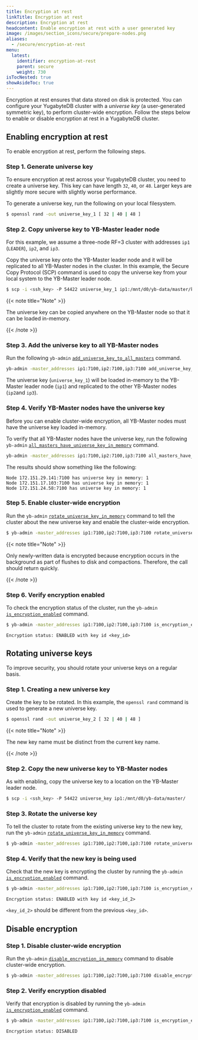 ```yaml
---
title: Encryption at rest
linkTitle: Encryption at rest
description: Encryption at rest
headcontent: Enable encryption at rest with a user generated key
image: /images/section_icons/secure/prepare-nodes.png
aliases:
  - /secure/encryption-at-rest
menu:
  latest:
    identifier: encryption-at-rest
    parent: secure
    weight: 730
isTocNested: true
showAsideToc: true
---
```


Encryption at rest ensures that data stored on disk is protected. You can configure your YugabyteDB cluster with a *universe key* (a user-generated symmetric key), to perform cluster-wide encryption. Follow the steps below to enable or disable encryption at rest in a YugabyteDB cluster.


## Enabling encryption at rest

To enable encryption at rest, perform the following steps.

### Step 1. Generate universe key

To ensure encryption at rest across your YugabyteDB cluster, you need to create a universe key. This key can have length `32`, `40`, or `48`. Larger keys are slightly more secure with slightly worse performance. 

To generate a universe key, run the following on your local filesystem.

```sh
$ openssl rand -out universe_key_1 [ 32 | 40 | 48 ]

```

### Step 2. Copy universe key to YB-Master leader node

For this example, we assume a three-node RF=3 cluster with addresses `ip1` (`LEADER`), `ip2`, and `ip3`.

Copy the universe key onto the YB-Master leader node and it will be replicated to all YB-Master nodes in the cluster. In this example, the Secure Copy Protocol (SCP) command is used to copy the universe key from your local system to the YB-Master leader node.

```sh
$ scp -i <ssh_key> -P 54422 universe_key_1 ip1:/mnt/d0/yb-data/master/keys
```

{{< note title="Note" >}}

The universe key can be copied anywhere on the YB-Master node so that it can be loaded in-memory.

{{< /note >}}

### Step 3. Add the universe key to all YB-Master nodes

Run the following `yb-admin` [`add_universe_key_to_all_masters`](../../admin/yb-admin/#add-universe-key-to-all-masters) command.

```sh
yb-admin -master_addresses ip1:7100,ip2:7100,ip3:7100 add_universe_key_to_all_masters universe_key_1 /mnt/d0/yb-data/master/keys
```

The universe key (`universe_key_1`) will be loaded in-memory to the YB-Master leader node (`ip1`) and replicated to the other YB-Master nodes (`ip2`and `ip3`).

### Step 4. Verify YB-Master nodes have the universe key

Before you can enable cluster-wide encryption, all YB-Master nodes must have the universe key loaded in-memory. 

To verify that all YB-Master nodes have the universe key, run the following `yb-admin` [`all_masters_have_universe_key_in_memory`](../../admin/yb-admin/#all-masters-have-universe-key-in-memory) command.

```sh
yb-admin -master_addresses ip1:7100,ip2:7100,ip3:7100 all_masters_have_universe_key_in_memory universe_key_1
```

The results should show something like the following:

```
Node 172.151.29.141:7100 has universe key in memory: 1
Node 172.151.17.103:7100 has universe key in memory: 1
Node 172.151.24.58:7100 has universe key in memory: 1
```

### Step 5. Enable cluster-wide encryption

Run the `yb-admin` [`rotate_universe_key_in_memory`](../../admin/yb-admin/#rotate-universe-key-in-memory) command to tell the cluster about the new universe key and enable the cluster-wide encryption.

```sh
$ yb-admin -master_addresses ip1:7100,ip2:7100,ip3:7100 rotate_universe_key_in_memory universe_key_1
```

{{< note title="Note" >}}

Only newly-written data is encrypted because encryption occurs in the background as part of flushes to disk and compactions. Therefore, the call should return quickly.

{{< /note >}}

### Step 6. Verify encryption enabled

To check the encryption status of the cluster, run the `yb-admin` [`is_encryption_enabled`](../../admin/yb-admin/#is-encryption-enabled) command.

```sh
$ yb-admin -master_addresses ip1:7100,ip2:7100,ip3:7100 is_encryption_enabled
```

```
Encryption status: ENABLED with key id <key_id>
```

## Rotating universe keys

To improve security, you should rotate your universe keys on a regular basis.

### Step 1. Creating a new universe key

Create the key to be rotated. In this example, the `openssl rand` command is used to generate a new universe key.

```sh
$ openssl rand -out universe_key_2 [ 32 | 40 | 48 ]

```

{{< note title="Note" >}}

The new key name must be distinct from the current key name.

{{< /note >}}

### Step 2. Copy the new universe key to YB-Master nodes

As with enabling, copy the universe key to a location on the YB-Master leader node.

```sh
$ scp -i <ssh_key> -P 54422 universe_key ip1:/mnt/d0/yb-data/master/
```

### Step 3. Rotate the universe key

To tell the cluster to rotate from the existing universe key to the new key, run the `yb-admin` [`rotate_universe_key_in_memory`](../../admin/yb-admin/#rotate-universe-key-in-memory) command.

```sh
$ yb-admin -master_addresses ip1:7100,ip2:7100,ip3:7100 rotate_universe_key_in_memory universe_key_2
```

### Step 4. Verify that the new key is being used

Check that the new key is encrypting the cluster by running the `yb-admin` [`is_encryption_enabled`](../../admin/yb-admin/#is-encryption-enabled) command.

```sh
$ yb-admin -master_addresses ip1:7100,ip2:7100,ip3:7100 is_encryption_enabled
```

```
Encryption status: ENABLED with key id <key_id_2>
```

`<key_id_2>` should be different from the previous `<key_id>`.

## Disable encryption

### Step 1. Disable cluster-wide encryption

Run the `yb-admin` [`disable_encryption_in_memory`](../../admin/yb-admin/#disable-encryption-in-memory) command to disable cluster-wide encryption.

```sh
$ yb-admin -master_addresses ip1:7100,ip2:7100,ip3:7100 disable_encryption_in_memory
```

### Step 2. Verify encryption disabled

Verify that encryption is disabled by running the `yb-admin` [`is_encryption_enabled`](../../admin/yb-admin/#is-encryption-enabled) command.

```sh
$ yb-admin -master_addresses ip1:7100,ip2:7100,ip3:7100 is_encryption_enabled
```

```
Encryption status: DISABLED
```
